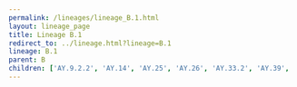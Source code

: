 ```yaml
---
permalink: /lineages/lineage_B.1.html
layout: lineage_page
title: Lineage B.1
redirect_to: ../lineage.html?lineage=B.1
lineage: B.1
parent: B
children: ['AY.9.2.2', 'AY.14', 'AY.25', 'AY.26', 'AY.33.2', 'AY.39', 'AY.44', 'AY.46.1', 'AY.46.6', 'AY.59', 'AY.75', 'AY.99.2', 'AY.103', 'AY.108', 'AY.112', 'AY.113', 'AY.119', 'AY.121', 'AY.127', 'B.1', 'B.1.1', 'B.1.1.7', 'B.1.1.28', 'B.1.1.161', 'B.1.1.529', 'B.1.351', 'B.1.503', 'B.1.595', 'B.1.617', 'B.1.617.2', 'BA.1', 'BA.1.1', 'BA.1.1.1', 'BA.1.1.2', 'BA.1.1.14', 'BA.1.1.15', 'BA.1.1.18', 'BA.1.13', 'BA.1.13.1', 'BA.1.14', 'BA.1.14.1', 'BA.1.15', 'BA.1.15.1', 'BA.1.17', 'BA.1.17.2', 'BA.1.18', 'BA.1.20', 'BA.1.21', 'BA.2', 'BA.2.1', 'BA.2.2', 'BA.2.3', 'BA.2.3.2', 'BA.2.3.7', 'BA.2.3.10', 'BA.2.3.15', 'BA.2.3.20', 'BA.2.3.22', 'BA.2.5', 'BA.2.6', 'BA.2.7', 'BA.2.9', 'BA.2.9.5', 'BA.2.10', 'BA.2.10.1', 'BA.2.12', 'BA.2.12.1', 'BA.2.13', 'BA.2.13.1', 'BA.2.18', 'BA.2.21', 'BA.2.23', 'BA.2.27', 'BA.2.30', 'BA.2.31', 'BA.2.31.1', 'BA.2.33', 'BA.2.36', 'BA.2.38', 'BA.2.38.1', 'BA.2.39', 'BA.2.40.1', 'BA.2.54', 'BA.2.56', 'BA.2.61', 'BA.2.62', 'BA.2.64', 'BA.2.65', 'BA.2.67', 'BA.2.68', 'BA.2.73', 'BA.2.74', 'BA.2.75', 'BA.2.75.1', 'BA.2.75.2', 'BA.2.75.3', 'BA.2.75.4', 'BA.2.75.5', 'BA.2.75.6', 'BA.2.75.7', 'BA.2.75.8', 'BA.2.75.9', 'BA.2.75.10', 'BA.2.76', 'BA.2.78', 'BA.2.79', 'BA.2.82', 'BA.2.83', 'BA.4', 'BA.4.1', 'BA.4.1.1', 'BA.4.1.3', 'BA.4.1.4', 'BA.4.1.5', 'BA.4.1.6', 'BA.4.1.8', 'BA.4.1.9', 'BA.4.1.10', 'BA.4.1.11', 'BA.4.2', 'BA.4.4', 'BA.4.5', 'BA.4.6', 'BA.4.6.1', 'BA.4.6.2', 'BA.4.6.3', 'BA.4.6.4', 'BA.4.6.5', 'BA.4.7', 'BA.4.8', 'BA.5', 'BA.5.1', 'BA.5.1.1', 'BA.5.1.2', 'BA.5.1.3', 'BA.5.1.4', 'BA.5.1.5', 'BA.5.1.6', 'BA.5.1.7', 'BA.5.1.8', 'BA.5.1.9', 'BA.5.1.10', 'BA.5.1.11', 'BA.5.1.12', 'BA.5.1.15', 'BA.5.1.16', 'BA.5.1.17', 'BA.5.1.18', 'BA.5.1.19', 'BA.5.1.20', 'BA.5.1.21', 'BA.5.1.22', 'BA.5.1.23', 'BA.5.1.24', 'BA.5.1.25', 'BA.5.1.26', 'BA.5.1.27', 'BA.5.1.28', 'BA.5.1.29', 'BA.5.1.30', 'BA.5.1.31', 'BA.5.1.32', 'BA.5.1.33', 'BA.5.1.34', 'BA.5.1.35', 'BA.5.1.36', 'BA.5.1.37', 'BA.5.1.38', 'BA.5.2', 'BA.5.2.1', 'BA.5.2.2', 'BA.5.2.3', 'BA.5.2.4', 'BA.5.2.5', 'BA.5.2.6', 'BA.5.2.7', 'BA.5.2.8', 'BA.5.2.9', 'BA.5.2.10', 'BA.5.2.11', 'BA.5.2.12', 'BA.5.2.13', 'BA.5.2.14', 'BA.5.2.16', 'BA.5.2.18', 'BA.5.2.19', 'BA.5.2.20', 'BA.5.2.21', 'BA.5.2.22', 'BA.5.2.23', 'BA.5.2.24', 'BA.5.2.25', 'BA.5.2.26', 'BA.5.2.27', 'BA.5.2.28', 'BA.5.2.29', 'BA.5.2.30', 'BA.5.2.31', 'BA.5.2.32', 'BA.5.2.33', 'BA.5.2.34', 'BA.5.2.35', 'BA.5.2.36', 'BA.5.2.37', 'BA.5.2.38', 'BA.5.2.39', 'BA.5.2.40', 'BA.5.2.41', 'BA.5.2.42', 'BA.5.2.43', 'BA.5.2.44', 'BA.5.2.45', 'BA.5.2.46', 'BA.5.2.47', 'BA.5.2.48', 'BA.5.2.49', 'BA.5.2.50', 'BA.5.2.51', 'BA.5.2.52', 'BA.5.2.53', 'BA.5.2.54', 'BA.5.2.55', 'BA.5.2.56', 'BA.5.2.57', 'BA.5.2.58', 'BA.5.2.59', 'BA.5.2.60', 'BA.5.2.61', 'BA.5.2.62', 'BA.5.2.63', 'BA.5.3', 'BA.5.3.1', 'BA.5.3.2', 'BA.5.3.3', 'BA.5.3.4', 'BA.5.3.5', 'BA.5.5', 'BA.5.5.1', 'BA.5.5.2', 'BA.5.5.3', 'BA.5.6', 'BA.5.6.1', 'BA.5.6.2', 'BA.5.6.3', 'BA.5.6.4', 'BA.5.7', 'BA.5.8', 'BA.5.9', 'BA.5.10', 'BA.5.10.1', 'BA.5.11', 'C.37', 'P.1']
---
```

